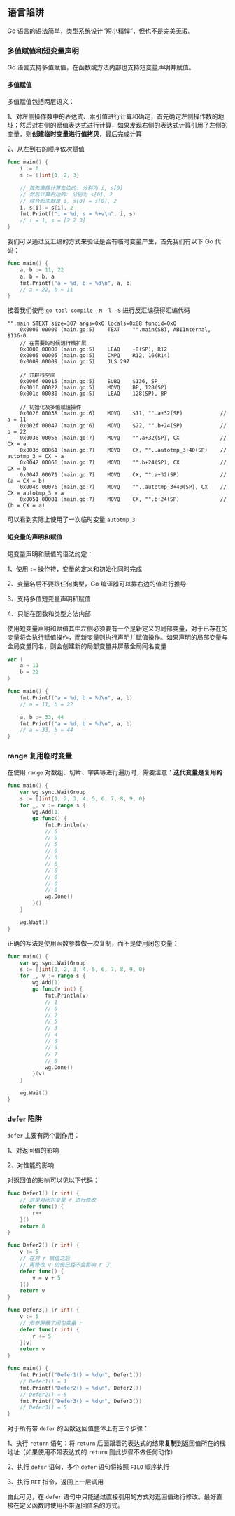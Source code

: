 语言陷阱
-------------

Go 语言的语法简单，类型系统设计“短小精悍”，但也不是完美无瑕。



### 多值赋值和短变量声明

Go 语言支持多值赋值，在函数或方法内部也支持短变量声明并赋值。



#### 多值赋值

多值赋值包括两层语义：

1、对左侧操作数中的表达式、索引值进行计算和确定，首先确定左侧操作数的地址；然后对右侧的赋值表达式进行计算，如果发现右侧的表达式计算引用了左侧的变量，则**创建临时变量进行值拷贝**，最后完成计算

2、从左到右的顺序依次赋值

```go
func main() {
	i := 0
	s := []int{1, 2, 3}

	// 首先直接计算左边的: 分别为 i, s[0]
	// 然后计算右边的: 分别为 s[0], 2
	// 综合起来就是 i, s[0] = s[0], 2
	i, s[i] = s[i], 2
	fmt.Printf("i = %d, s = %+v\n", i, s)
	// i = 1, s = [2 2 3]
}
```

我们可以通过反汇编的方式来验证是否有临时变量产生，首先我们有以下 Go 代码：

```go
func main() {
	a, b := 11, 22
	a, b = b, a
	fmt.Printf("a = %d, b = %d\n", a, b)
	// a = 22, b = 11
}
```

接着我们使用 `go tool compile -N -l -S` 进行反汇编获得汇编代码

```assembly
"".main STEXT size=307 args=0x0 locals=0x88 funcid=0x0
	0x0000 00000 (main.go:5)	TEXT	"".main(SB), ABIInternal, $136-0
	// 在需要的时候进行栈扩展
	0x0000 00000 (main.go:5)	LEAQ	-8(SP), R12
	0x0005 00005 (main.go:5)	CMPQ	R12, 16(R14)
	0x0009 00009 (main.go:5)	JLS	297

    // 开辟栈空间
	0x000f 00015 (main.go:5)	SUBQ	$136, SP
	0x0016 00022 (main.go:5)	MOVQ	BP, 128(SP)
	0x001e 00030 (main.go:5)	LEAQ	128(SP), BP
	
	// 初始化及多值赋值操作
	0x0026 00038 (main.go:6)	MOVQ	$11, "".a+32(SP) 			// a = 11
	0x002f 00047 (main.go:6)	MOVQ	$22, "".b+24(SP)			// b = 22
	0x0038 00056 (main.go:7)	MOVQ	"".a+32(SP), CX				// CX = a
	0x003d 00061 (main.go:7)	MOVQ	CX, ""..autotmp_3+40(SP)	// autotmp_3 = CX = a
	0x0042 00066 (main.go:7)	MOVQ	"".b+24(SP), CX				// CX = b
	0x0047 00071 (main.go:7)	MOVQ	CX, "".a+32(SP)				// (a = CX = b)
	0x004c 00076 (main.go:7)	MOVQ	""..autotmp_3+40(SP), CX	// CX = autotmp_3 = a
	0x0051 00081 (main.go:7)	MOVQ	CX, "".b+24(SP)				// (b = CX = a)
```

可以看到实际上使用了一次临时变量 `autotmp_3`



#### 短变量的声明和赋值

短变量声明和赋值的语法约定：

1、使用 `:=` 操作符，变量的定义和初始化同时完成

2、变量名后不要跟任何类型，Go 编译器可以靠右边的值进行推导

3、支持多值短变量声明和赋值

4、只能在函数和类型方法内部

使用短变量声明和赋值其中左侧必须要有一个是新定义的局部变量，对于已存在的变量将会执行赋值操作，而新变量则执行声明并赋值操作。如果声明的局部变量与全局变量同名，则会创建新的局部变量并屏蔽全局同名变量

```go
var (
	a = 11
	b = 22
)

func main() {
	fmt.Printf("a = %d, b = %d\n", a, b)
	// a = 11, b = 22

	a, b := 33, 44
	fmt.Printf("a = %d, b = %d\n", a, b)
	// a = 33, b = 44
}
```



### range 复用临时变量

在使用 `range` 对数组、切片、字典等进行遍历时，需要注意：**迭代变量是复用的**

```go
func main() {
	var wg sync.WaitGroup
	s := []int{1, 2, 3, 4, 5, 6, 7, 8, 9, 0}
	for _, v := range s {
		wg.Add(1)
		go func() {
			fmt.Println(v)
			// 6
			// 0
			// 5
			// 0
			// 0
			// 0
			// 0
			// 0
			// 0
			// 0
			wg.Done()
		}()
	}

	wg.Wait()
}
```

正确的写法是使用函数参数做一次复制，而不是使用闭包变量：

```go
func main() {
	var wg sync.WaitGroup
	s := []int{1, 2, 3, 4, 5, 6, 7, 8, 9, 0}
	for _, v := range s {
		wg.Add(1)
		go func(v int) {
			fmt.Println(v)
			// 1
			// 0
			// 2
			// 5
			// 3
			// 4
			// 6
			// 9
			// 7
			// 8
			wg.Done()
		}(v)
	}

	wg.Wait()
}
```



### defer 陷阱

`defer` 主要有两个副作用：

1、对返回值的影响

2、对性能的影响

对返回值的影响可以见以下代码：

```go
func Defer1() (r int) {
	// 这里对闭包变量 r 进行修改
	defer func() {
		r++
	}()
	return 0
}

func Defer2() (r int) {
	v := 5
	// 在对 r 赋值之后
	// 再修改 v 的值已经不会影响 r 了
	defer func() {
		v = v + 5
	}()
	return v
}

func Defer3() (r int) {
	v := 5
	// 形参屏蔽了闭包变量 r
	defer func(r int) {
		r += 5
	}(v)
	return v
}

func main() {
	fmt.Printf("Defer1() = %d\n", Defer1())
	// Defer1() = 1
	fmt.Printf("Defer2() = %d\n", Defer2())
	// Defer2() = 5
	fmt.Printf("Defer3() = %d\n", Defer3())
	// Defer3() = 5
}
```

对于所有带 `defer` 的函数返回值整体上有三个步骤：

1、执行 `return` 语句：将 `return` 后面跟着的表达式的结果**复制**到返回值所在的栈地址（如果使用不带表达式的 `return` 则此步骤不做任何动作）

2、执行 `defer` 语句，多个 `defer` 语句将按照 `FILO` 顺序执行

3、执行 `RET` 指令，返回上一层调用

由此可见，在 `defer` 语句中只能通过直接引用的方式对返回值进行修改。最好直接在定义函数时使用不带返回值名的方式。

